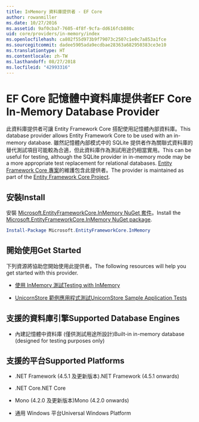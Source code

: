 ```yaml
---
title: InMemory 資料庫提供者 - EF Core
author: rowanmiller
ms.date: 10/27/2016
ms.assetid: 9af0cba7-7605-4f8f-9cfa-dd616fcb880c
uid: core/providers/in-memory/index
ms.openlocfilehash: ca802f55d973b9f79073c2507c1e0c7a853a1fce
ms.sourcegitcommit: dadee5905ada9ecdbae28363a682950383ce3e10
ms.translationtype: HT
ms.contentlocale: zh-TW
ms.lasthandoff: 08/27/2018
ms.locfileid: "42993316"
---
```

# <a name="ef-core-in-memory-database-provider"></a><span data-ttu-id="6ab19-102">EF Core 記憶體中資料庫提供者</span><span class="sxs-lookup"><span data-stu-id="6ab19-102">EF Core In-Memory Database Provider</span></span>

<span data-ttu-id="6ab19-103">此資料庫提供者可讓 Entity Framework Core 搭配使用記憶體內部資料庫。</span><span class="sxs-lookup"><span data-stu-id="6ab19-103">This database provider allows Entity Framework Core to be used with an in-memory database.</span></span> <span data-ttu-id="6ab19-104">雖然記憶體內部模式中的 SQLite 提供者作為關聯式資料庫的替代測試項目可能較為合適，但此資料庫作為測試用途仍相當實用。</span><span class="sxs-lookup"><span data-stu-id="6ab19-104">This can be useful for testing, although the SQLite provider in in-memory mode may be a more appropriate test replacement for relational databases.</span></span> <span data-ttu-id="6ab19-105">[Entity Framework Core 專案](https://github.com/aspnet/EntityFrameworkCore)的維護包含此提供者。</span><span class="sxs-lookup"><span data-stu-id="6ab19-105">The provider is maintained as part of the [Entity Framework Core Project](https://github.com/aspnet/EntityFrameworkCore).</span></span>

## <a name="install"></a><span data-ttu-id="6ab19-106">安裝</span><span class="sxs-lookup"><span data-stu-id="6ab19-106">Install</span></span>

<span data-ttu-id="6ab19-107">安裝 [Microsoft.EntityFrameworkCore.InMemory NuGet 套件](https://www.nuget.org/packages/Microsoft.EntityFrameworkCore.InMemory/)。</span><span class="sxs-lookup"><span data-stu-id="6ab19-107">Install the [Microsoft.EntityFrameworkCore.InMemory NuGet package](https://www.nuget.org/packages/Microsoft.EntityFrameworkCore.InMemory/).</span></span>

``` powershell
Install-Package Microsoft.EntityFrameworkCore.InMemory
```

## <a name="get-started"></a><span data-ttu-id="6ab19-108">開始使用</span><span class="sxs-lookup"><span data-stu-id="6ab19-108">Get Started</span></span>

<span data-ttu-id="6ab19-109">下列資源將協助您開始使用此提供者。</span><span class="sxs-lookup"><span data-stu-id="6ab19-109">The following resources will help you get started with this provider.</span></span>
* [<span data-ttu-id="6ab19-110">使用 InMemory 測試</span><span class="sxs-lookup"><span data-stu-id="6ab19-110">Testing with InMemory</span></span>](../../miscellaneous/testing/in-memory.md)

* [<span data-ttu-id="6ab19-111">UnicornStore 範例應用程式測試</span><span class="sxs-lookup"><span data-stu-id="6ab19-111">UnicornStore Sample Application Tests</span></span>](https://github.com/rowanmiller/UnicornStore/blob/master/UnicornStore/src/UnicornStore.Tests/Controllers/ShippingControllerTests.cs)

## <a name="supported-database-engines"></a><span data-ttu-id="6ab19-112">支援的資料庫引擎</span><span class="sxs-lookup"><span data-stu-id="6ab19-112">Supported Database Engines</span></span>

* <span data-ttu-id="6ab19-113">內建記憶體中資料庫 (僅供測試用途所設計)</span><span class="sxs-lookup"><span data-stu-id="6ab19-113">Built-in in-memory database (designed for testing purposes only)</span></span>

## <a name="supported-platforms"></a><span data-ttu-id="6ab19-114">支援的平台</span><span class="sxs-lookup"><span data-stu-id="6ab19-114">Supported Platforms</span></span>

* <span data-ttu-id="6ab19-115">.NET Framework (4.5.1 及更新版本)</span><span class="sxs-lookup"><span data-stu-id="6ab19-115">.NET Framework (4.5.1 onwards)</span></span>

* <span data-ttu-id="6ab19-116">.NET Core</span><span class="sxs-lookup"><span data-stu-id="6ab19-116">.NET Core</span></span>

* <span data-ttu-id="6ab19-117">Mono (4.2.0 及更新版本)</span><span class="sxs-lookup"><span data-stu-id="6ab19-117">Mono (4.2.0 onwards)</span></span>

* <span data-ttu-id="6ab19-118">通用 Windows 平台</span><span class="sxs-lookup"><span data-stu-id="6ab19-118">Universal Windows Platform</span></span>
